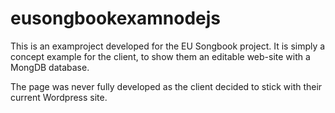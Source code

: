 # eusongbookexamnodejs

This is an examproject developed for the EU Songbook project. It is simply a concept example for the client, to show them an editable web-site with a MongDB database.

The page was never fully developed as the client decided to stick with their current Wordpress site.
